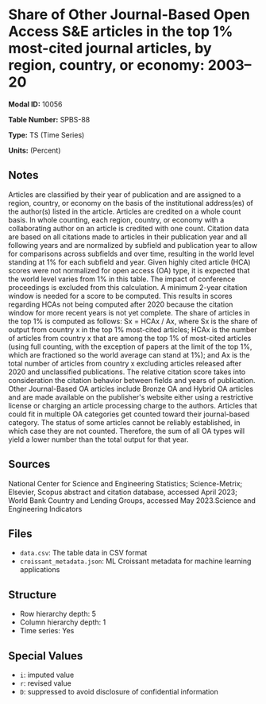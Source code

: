 # Share of Other Journal-Based Open Access S&E articles in the top 1% most-cited journal articles, by region, country, or economy: 2003–20

**Modal ID:** 10056

**Table Number:** SPBS-88

**Type:** TS (Time Series)

**Units:** (Percent)

## Notes

Articles are classified by their year of publication and are assigned to a region, country, or economy on the basis of the institutional address(es) of the author(s) listed in the article. Articles are credited on a whole count basis. In whole counting, each region, country, or economy with a collaborating author on an article is credited with one count. Citation data are based on all citations made to articles in their publication year and all following years and are normalized by subfield and publication year to allow for comparisons across subfields and over time, resulting in the world level standing at 1% for each subfield and year. Given highly cited article (HCA) scores were not normalized for open access (OA) type, it is expected that the world level varies from 1% in this table. The impact of conference proceedings is excluded from this calculation. A minimum 2-year citation window is needed for a score to be computed. This results in scores regarding HCAs not being computed after 2020 because the citation window for more recent years is not yet complete. The share of articles in the top 1% is computed as follows: Sx = HCAx / Ax, where Sx is the share of output from country x in the top 1% most-cited articles; HCAx is the number of articles from country x that are among the top 1% of most-cited articles (using full counting, with the exception of papers at the limit of the top 1%, which are fractioned so the world average can stand at 1%); and Ax is the total number of articles from country x excluding articles released after 2020 and unclassified publications. The relative citation score takes into consideration the citation behavior between fields and years of publication. Other Journal-Based OA articles include Bronze OA and Hybrid OA articles and are made available on the publisher's website either using a restrictive license or charging an article processing charge to the authors. Articles that could fit in multiple OA categories get counted toward their journal-based category. The status of some articles cannot be reliably established, in which case they are not counted. Therefore, the sum of all OA types will yield a lower number than the total output for that year.

## Sources

National Center for Science and Engineering Statistics; Science-Metrix; Elsevier, Scopus abstract and citation database, accessed April 2023; World Bank Country and Lending Groups, accessed May 2023.Science and Engineering Indicators

## Files

- `data.csv`: The table data in CSV format
- `croissant_metadata.json`: ML Croissant metadata for machine learning applications

## Structure

- Row hierarchy depth: 5
- Column hierarchy depth: 1
- Time series: Yes

## Special Values

- `i`: imputed value
- `r`: revised value
- `D`: suppressed to avoid disclosure of confidential information
